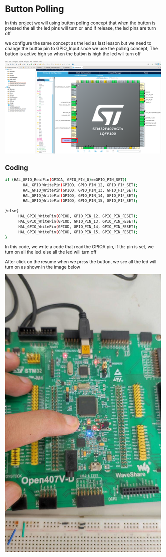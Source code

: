 # Button Polling

In this project we will using button polling concept that when the button is pressed the all the led pins will turn on and if release, the led pins are turn off

we configure the same concept as the led as last lesson but we need to change the button pin to GPIO_Input since we use the polling concept, The button is active high so when the button is high
the led will turn off


![stm32F407VGT6](https://github.com/Theara-Seng/stm32_lab/blob/main/button/image/input_gpio.png)


## Coding 


```sh
if (HAL_GPIO_ReadPin(GPIOA, GPIO_PIN_0)==GPIO_PIN_SET){
    	HAL_GPIO_WritePin(GPIOD, GPIO_PIN_12, GPIO_PIN_SET);
    	HAL_GPIO_WritePin(GPIOD, GPIO_PIN_13, GPIO_PIN_SET);
    	HAL_GPIO_WritePin(GPIOD, GPIO_PIN_14, GPIO_PIN_SET);
    	HAL_GPIO_WritePin(GPIOD, GPIO_PIN_15, GPIO_PIN_SET);

}else{
      HAL_GPIO_WritePin(GPIOD, GPIO_PIN_12, GPIO_PIN_RESET);
      HAL_GPIO_WritePin(GPIOD, GPIO_PIN_13, GPIO_PIN_RESET);
      HAL_GPIO_WritePin(GPIOD, GPIO_PIN_14, GPIO_PIN_RESET);
      HAL_GPIO_WritePin(GPIOD, GPIO_PIN_15, GPIO_PIN_RESET);
}
```

In this code, we write a code that read the GPIOA pin, if the pin is set, we turn on all the led, else all the led will turn off

After click on the resume when we press the button, we see all the led will turn on as shown in the image below


![stm32F407VGT6](https://github.com/Theara-Seng/stm32_lab/blob/main/button/image/button_press.jpg)
